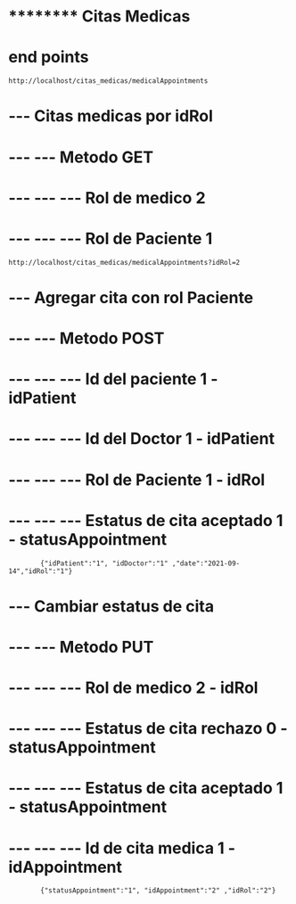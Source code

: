 # ******** Citas Medicas


# end points
    http://localhost/citas_medicas/medicalAppointments

#  --- Citas medicas por idRol
#  --- --- Metodo GET
#  --- --- --- Rol de medico 2
#  --- --- --- Rol de Paciente 1
    http://localhost/citas_medicas/medicalAppointments?idRol=2


#  --- Agregar cita con rol Paciente
#  --- --- Metodo POST
#  --- --- --- Id del paciente 1 - idPatient
#  --- --- --- Id del Doctor 1 - idPatient
#  --- --- --- Rol de Paciente 1 - idRol
#  --- --- --- Estatus de cita aceptado 1 - statusAppointment
            {"idPatient":"1", "idDoctor":"1" ,"date":"2021-09-14","idRol":"1"}

#  --- Cambiar estatus de cita
#  --- --- Metodo PUT
#  --- --- --- Rol de medico 2 - idRol
#  --- --- --- Estatus de cita rechazo 0 - statusAppointment
#  --- --- --- Estatus de cita aceptado 1 - statusAppointment
#  --- --- --- Id de cita medica 1 - idAppointment

            {"statusAppointment":"1", "idAppointment":"2" ,"idRol":"2"}

    

    

